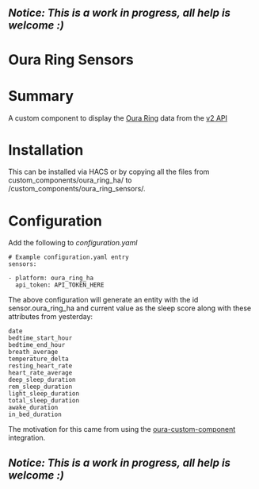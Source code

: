 ## *Notice: This is a work in progress, all help is welcome :)*

# Oura Ring Sensors

# Summary
A custom component to display the [Oura Ring](https://cloud.ouraring.com/) data from the [v2 API](https://cloud.ouraring.com/docs/)

# Installation
This can be installed via HACS or by copying all the files from custom_components/oura_ring_ha/ to <config directory>/custom_components/oura_ring_sensors/.

# Configuration
Add the following to *configuration.yaml*

    # Example configuration.yaml entry
    sensors:
    
    - platform: oura_ring_ha
      api_token: API_TOKEN_HERE

The above configuration will generate an entity with the id sensor.oura_ring_ha and current value as the sleep score along with these attributes from yesterday:

    date
    bedtime_start_hour
    bedtime_end_hour
    breath_average
    temperature_delta
    resting_heart_rate
    heart_rate_average
    deep_sleep_duration
    rem_sleep_duration
    light_sleep_duration
    total_sleep_duration
    awake_duration
    in_bed_duration

The motivation for this came from using the [oura-custom-component](https://github.com/nitobuendia/oura-custom-component) integration.

## *Notice: This is a work in progress, all help is welcome :)*

